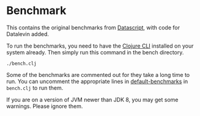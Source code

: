 # Benchmark

This contains the original benchmarks from [Datascript](https://github.com/tonsky/datascript), with code for Datalevin added.

To run the benchmarks, you need to have the [Clojure CLI](https://clojure.org/guides/deps_and_cli) installed on your system already. Then simply run this command in the bench directory.

```
./bench.clj
```

Some of the benchmarks are commented out for they take a long time to run. You can uncomment the appropriate lines in [default-benchmarks](https://github.com/juji-io/datalevin/blob/master/bench/bench.clj#L112) in `bench.clj` to run them.

If you are on a version of JVM newer than JDK 8, you may get some warnings. Please ignore them. 
